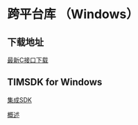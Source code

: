 # 跨平台库 （Windows）

## 下载地址

[最新C接口下载](https://imsdk-1252463788.cos.ap-guangzhou.myqcloud.com/4.6.51/cross-platform/TIM_Cross_Platform_Windows_latest.zip)

## TIMSDK for Windows

[集成SDK](https://cloud.tencent.com/document/product/269/33489)

[概述](https://cloud.tencent.com/document/product/269/33490)
